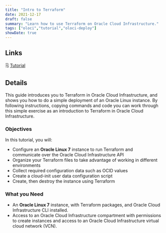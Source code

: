 ```yaml
---
title: "Intro to Terraform"
date: 2021-12-17
draft: false
summary: "Learn how to use Terraform on Oracle Cloud Infrastructure."
tags: ["oloci","tutorial","oloci-deploy"]
showDate: true
---
```


## Links

:spiral_notepad: [Tutorial](https://docs.oracle.com/en/learn/intro_terraform_linux)

## Details

This guide introduces you to Terraform in Oracle Cloud Infrastructure, and shows you how to do a simple deployment of an Oracle Linux instance. By following instructions, copying commands and code you can work through this simple exercise as an introduction to Terraform in Oracle Cloud Infrastructure.

### Objectives

In this tutorial, you will:
  - Configure an **Oracle Linux 7** instance to run Terraform and communicate over the Oracle Cloud Infrastructure API
  - Organize your Terraform files to take advantage of working in different environments
  - Collect required configuration data such as OCID values
  - Create a cloud-init user data configuration script
  - Create, then destroy the instance using Terraform

### What you Need

  - An **Oracle Linux 7** instance, with Terraform packages, and Oracle Cloud Infrastructure CLI installed.
  - Access to an Oracle Cloud Infrastructure compartment with permissions to create instances and access to an Oracle Cloud Infrastructure virtual cloud network (VCN).


